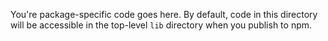 You're package-specific code goes here. By default, code in this directory will be accessible in the top-level `lib` directory when you publish to npm.